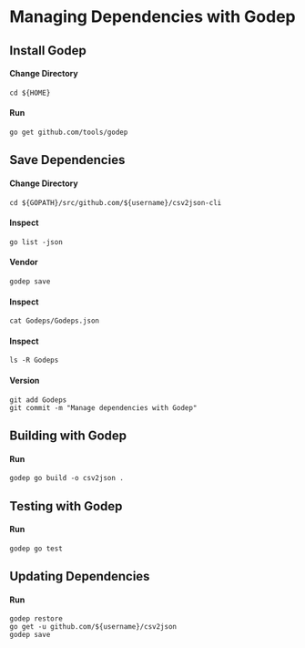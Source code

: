 # Managing Dependencies with Godep

## Install Godep

#### Change Directory

    cd ${HOME}

#### Run

    go get github.com/tools/godep

## Save Dependencies

#### Change Directory

    cd ${GOPATH}/src/github.com/${username}/csv2json-cli

#### Inspect

    go list -json

#### Vendor

    godep save

#### Inspect 

    cat Godeps/Godeps.json

#### Inspect

    ls -R Godeps

#### Version

    git add Godeps
    git commit -m "Manage dependencies with Godep"


## Building with Godep

#### Run

    godep go build -o csv2json .

## Testing with Godep

#### Run

    godep go test

## Updating Dependencies

#### Run

    godep restore
    go get -u github.com/${username}/csv2json
    godep save
